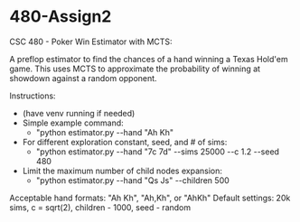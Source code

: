 # 480-Assign2
CSC 480 - Poker Win Estimator with MCTS:

A preflop estimator to find the chances of a hand winning a Texas Hold'em game. This uses MCTS to approximate the probability of winning at showdown against a random opponent.

Instructions:
- (have venv running if needed)
- Simple example command:
  - "python estimator.py --hand "Ah Kh"
- For different exploration constant, seed, and # of sims:
  - "python estimator.py --hand "7c 7d" --sims 25000 --c 1.2 --seed 480
- Limit the maximum number of child nodes expansion:
  - "python estimator.py --hand "Qs Js" --children 500

Acceptable hand formats: "Ah Kh", "Ah,Kh", or "AhKh"
Default settings: 20k sims, c = sqrt(2), children - 1000, seed - random
